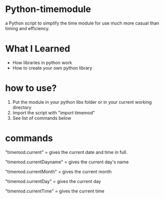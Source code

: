 # Python-timemodule
a Python script to simplify the time module for use much more casual than timing and efficiency.

# What I Learned
- How libraries in python work
- How to create your own python library

# how to use?

1. Put the module in your python libs folder or in your current working directory
2. Import the script with "import timemod"
3. See list of commands below

# commands

"timemod.current" = gives the current date and time in full.

"timemod.currentDayname" = gives the current day's name

"timemod.currentMonth" = gives the current month

"timemod.currentDay" = gives the current day

"timemod.currentTime" = gives the current time
